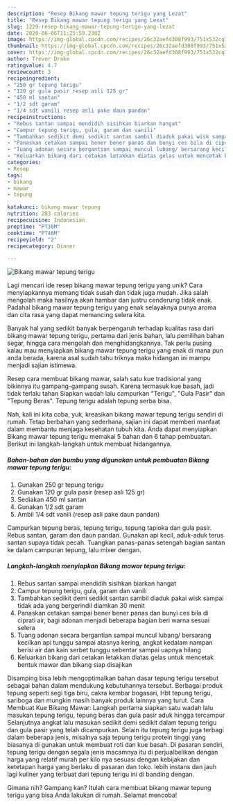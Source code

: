 ```yaml
---
description: "Resep Bikang mawar tepung terigu yang Lezat"
title: "Resep Bikang mawar tepung terigu yang Lezat"
slug: 1229-resep-bikang-mawar-tepung-terigu-yang-lezat
date: 2020-06-06T11:25:59.238Z
image: https://img-global.cpcdn.com/recipes/26c32aefd308f993/751x532cq70/bikang-mawar-tepung-terigu-foto-resep-utama.jpg
thumbnail: https://img-global.cpcdn.com/recipes/26c32aefd308f993/751x532cq70/bikang-mawar-tepung-terigu-foto-resep-utama.jpg
cover: https://img-global.cpcdn.com/recipes/26c32aefd308f993/751x532cq70/bikang-mawar-tepung-terigu-foto-resep-utama.jpg
author: Trevor Drake
ratingvalue: 4.7
reviewcount: 3
recipeingredient:
- "250 gr tepung terigu"
- "120 gr gula pasir resep asli 125 gr"
- "450 ml santan"
- "1/2 sdt garam"
- "1/4 sdt vanili resep asli pake daun pandan"
recipeinstructions:
- "Rebus santan sampai mendidih sisihkan biarkan hangat"
- "Campur tepung terigu, gula, garam dan vanili"
- "Tambahkan sedikit demi sedikit santan sambil diaduk pakai wisk sampai tidak ada yang bergerindil diamkan 30 menit"
- "Panaskan cetakan sampai bener bener panas dan bunyi ces bila di ciprati air, bagi adonan menjadi beberapa bagian beri warna sesuai selera"
- "Tuang adonan secara bergantian sampai muncul lubang/ bersarang kecilkan api tunggu sampai atasnya kering, angkat kedalam nampan berisi air dan kain serbet tunggu sebentar sampai uapnya hilang"
- "Keluarkan bikang dari cetakan letakkan diatas gelas untuk mencetak bentuk mawar dan bikang siap disajikan"
categories:
- Resep
tags:
- bikang
- mawar
- tepung

katakunci: bikang mawar tepung 
nutrition: 283 calories
recipecuisine: Indonesian
preptime: "PT38M"
cooktime: "PT46M"
recipeyield: "2"
recipecategory: Dinner

---
```



![Bikang mawar tepung terigu](https://img-global.cpcdn.com/recipes/26c32aefd308f993/751x532cq70/bikang-mawar-tepung-terigu-foto-resep-utama.jpg)

Lagi mencari ide resep bikang mawar tepung terigu yang unik? Cara menyiapkannya memang tidak susah dan tidak juga mudah. Jika salah mengolah maka hasilnya akan hambar dan justru cenderung tidak enak. Padahal bikang mawar tepung terigu yang enak selayaknya punya aroma dan cita rasa yang dapat memancing selera kita.

Banyak hal yang sedikit banyak berpengaruh terhadap kualitas rasa dari bikang mawar tepung terigu, pertama dari jenis bahan, lalu pemilihan bahan segar, hingga cara mengolah dan menghidangkannya. Tak perlu pusing kalau mau menyiapkan bikang mawar tepung terigu yang enak di mana pun anda berada, karena asal sudah tahu triknya maka hidangan ini mampu menjadi sajian istimewa.

Resep cara membuat bikang mawar, salah satu kue tradisional yang bikinnya itu gampang-gampang susah. Karena termasuk kue basah, jadi tidak terlalu tahan Siapkan wadah lalu campurkan &#34;Terigu&#34;, &#34;Gula Pasir&#34; dan &#34;Tepung Beras&#34;. Tepung terigu adalah tepung serba bisa.


Nah, kali ini kita coba, yuk, kreasikan bikang mawar tepung terigu sendiri di rumah. Tetap berbahan yang sederhana, sajian ini dapat memberi manfaat dalam membantu menjaga kesehatan tubuh kita. Anda dapat menyiapkan Bikang mawar tepung terigu memakai 5 bahan dan 6 tahap pembuatan. Berikut ini langkah-langkah untuk membuat hidangannya.

<!--inarticleads1-->

##### Bahan-bahan dan bumbu yang digunakan untuk pembuatan Bikang mawar tepung terigu:

1. Gunakan 250 gr tepung terigu
1. Gunakan 120 gr gula pasir (resep asli 125 gr)
1. Sediakan 450 ml santan
1. Gunakan 1/2 sdt garam
1. Ambil 1/4 sdt vanili (resep asli pake daun pandan)


Campurkan tepung beras, tepung terigu, tepung tapioka dan gula pasir. Rebus santan, garam dan daun pandan. Gunakan api kecil, aduk-aduk terus santan supaya tidak pecah. Tuangkan panas-panas setengah bagian santan ke dalam campuran tepung, lalu mixer dengan. 

<!--inarticleads2-->

##### Langkah-langkah menyiapkan Bikang mawar tepung terigu:

1. Rebus santan sampai mendidih sisihkan biarkan hangat
1. Campur tepung terigu, gula, garam dan vanili
1. Tambahkan sedikit demi sedikit santan sambil diaduk pakai wisk sampai tidak ada yang bergerindil diamkan 30 menit
1. Panaskan cetakan sampai bener bener panas dan bunyi ces bila di ciprati air, bagi adonan menjadi beberapa bagian beri warna sesuai selera
1. Tuang adonan secara bergantian sampai muncul lubang/ bersarang kecilkan api tunggu sampai atasnya kering, angkat kedalam nampan berisi air dan kain serbet tunggu sebentar sampai uapnya hilang
1. Keluarkan bikang dari cetakan letakkan diatas gelas untuk mencetak bentuk mawar dan bikang siap disajikan


Disamping bisa lebih mengoptimalkan bahan dasar tepung terigu tersebut sebagai bahan dalam mendukung kebutuhannya tersebut. Berbagai produk tepung seperti segi tiga biru, cakra kembar bogasari, Hbt tepung terigu, sariboga dan mungkin masih banyak produk lainnya yang turut. Cara Membuat Kue Bikang Mawar: Langkah pertama siapkan satu wadah lalu masukan tepung terigu, tepung beras dan gula pasir aduk hingga tercampur Selanjutnya angkat lalu masukan sedikit demi sedikit dalam tepung terigu dan gula pasir yang telah dicampurkan. Selain itu tepung terigu juga terbagi dalam beberapa jenis, misalnya saja tepung terigu protein tinggi yang biasanya di gunakan untuk membuat roti dan kue basah. Di pasaran sendiri, tepung terigu dengan segala jenis macamnya itu di perjualbelikan dengan harga yang relatif murah per kilo nya sesuasi dengan kebijakan dan ketetapan harga yang berlaku di pasaran dan toko. lebih instans dan jauh lagi kuliner yang terbuat dari tepung terigu ini di banding dengan. 

Gimana nih? Gampang kan? Itulah cara membuat bikang mawar tepung terigu yang bisa Anda lakukan di rumah. Selamat mencoba!
